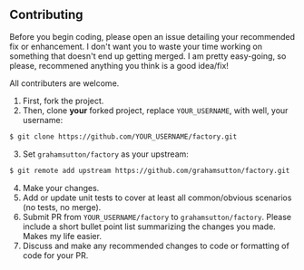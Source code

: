 ## Contributing

Before you begin coding, please open an issue detailing your recommended fix or enhancement. 
I don't want you to waste your time working on something that doesn't end up getting merged. I am
pretty easy-going, so please, recommened anything you think is a good idea/fix!

All contributers are welcome.

1. First, fork the project.
2. Then, clone **your** forked project, replace `YOUR_USERNAME`, with well, your username:

```sh
$ git clone https://github.com/YOUR_USERNAME/factory.git
```

3. Set `grahamsutton/factory` as your upstream:

```sh
$ git remote add upstream https://github.com/grahamsutton/factory.git
```

4. Make your changes.
5. Add or update unit tests to cover at least all common/obvious scenarios (no tests, no merge).
6. Submit PR from `YOUR_USERNAME/factory` to `grahamsutton/factory`. Please include a short bullet point list summarizing the changes you made. Makes my life easier.
7. Discuss and make any recommended changes to code or formatting of code for your PR.
